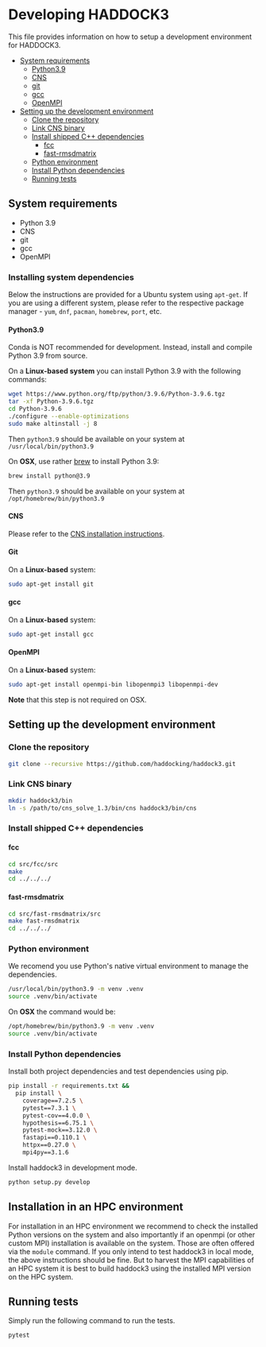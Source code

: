 # Developing HADDOCK3

This file provides information on how to setup a development environment for HADDOCK3.

- [System requirements](#system-requirements)
  - [Python3.9](#python39)
  - [CNS](#cns)
  - [git](#git)
  - [gcc](#gcc)
  - [OpenMPI](#openmpi)
- [Setting up the development environment](#setting-up-the-development-environment)
  - [Clone the repository](#clone-the-repository)
  - [Link CNS binary](#link-cns-binary)
  - [Install shipped C++ dependencies](#install-shipped-c-dependencies)
    - [fcc](#fcc)
    - [fast-rmsdmatrix](#fast-rmsdmatrix)
  - [Python environment](#python-environment)
  - [Install Python dependencies](#install-python-dependencies)
  - [Running tests](#running-tests)

## System requirements

- Python 3.9
- CNS
- git
- gcc
- OpenMPI

### Installing system dependencies

Below the instructions are provided for a Ubuntu system using `apt-get`. If you are using a different system, please refer to the respective package manager - `yum`, `dnf`, `pacman`, `homebrew`, `port`, etc.

#### Python3.9

Conda is NOT recommended for development. Instead, install and compile Python 3.9 from source.

On a __Linux-based system__ you can install Python 3.9 with the following commands:
```bash
wget https://www.python.org/ftp/python/3.9.6/Python-3.9.6.tgz
tar -xf Python-3.9.6.tgz
cd Python-3.9.6
./configure --enable-optimizations
sudo make altinstall -j 8
```

Then `python3.9` should be available on your system at `/usr/local/bin/python3.9`

On __OSX__, use rather [brew](https://brew.sh) to install Python 3.9:

```bash
brew install python@3.9
```

Then `python3.9` should be available on your system at `/opt/homebrew/bin/python3.9`


#### CNS

Please refer to the [CNS installation instructions](docs/CNS.md).

#### Git

On a __Linux-based__ system:

```bash
sudo apt-get install git
```

#### gcc

On a __Linux-based__ system:

```bash
sudo apt-get install gcc
```

#### OpenMPI 

On a __Linux-based__ system:

```bash
sudo apt-get install openmpi-bin libopenmpi3 libopenmpi-dev
```
__Note__ that this step is not required on OSX.


## Setting up the development environment

### Clone the repository

```bash
git clone --recursive https://github.com/haddocking/haddock3.git
```

### Link CNS binary

```bash
mkdir haddock3/bin
ln -s /path/to/cns_solve_1.3/bin/cns haddock3/bin/cns
```

### Install shipped C++ dependencies

#### fcc

```bash
cd src/fcc/src
make
cd ../../../
```

#### fast-rmsdmatrix

```bash
cd src/fast-rmsdmatrix/src
make fast-rmsdmatrix
cd ../../../
```

### Python environment

We recomend you use Python's native virtual environment to manage the dependencies.

```bash
/usr/local/bin/python3.9 -m venv .venv
source .venv/bin/activate
```

On __OSX__ the command would be:

```bash
/opt/homebrew/bin/python3.9 -m venv .venv
source .venv/bin/activate
```


### Install Python dependencies

Install both project dependencies and test dependencies using pip.

```bash
pip install -r requirements.txt &&
  pip install \
    coverage==7.2.5 \
    pytest==7.3.1 \
    pytest-cov==4.0.0 \
    hypothesis==6.75.1 \
    pytest-mock==3.12.0 \
    fastapi==0.110.1 \
    httpx==0.27.0 \
    mpi4py==3.1.6
```

Install haddock3 in development mode.

```bash
python setup.py develop
```

## Installation in an HPC environment

For installation in an HPC environment we recommend to check the installed Python versions on the system and also importantly if an openmpi (or other custom MPI) installation is available on the system. Those are often offered via the `module` command.
If you only intend to test haddock3 in local mode, the above instructions should be fine. But to harvest the MPI capabilities of an HPC system it is best to build haddock3 using the installed MPI version on the HPC system.


## Running tests

Simply run the following command to run the tests.

```bash
pytest
```
